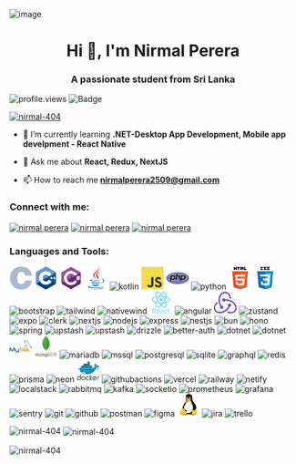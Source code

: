 ![image](https://github.com/user-attachments/assets/3e1f7f85-c157-476e-8cec-fccc8728c5c7)

<h1 align="center">Hi 👋, I'm Nirmal Perera</h1>
<h3 align="center">A passionate student from Sri Lanka</h3>

<img src="https://komarev.com/ghpvc/?username=nirmal-404&label=Profile%20views&color=0e75b6&style=flat" alt="profile.views" /> ![Badge](https://user-badge.committers.top/sri_lanka_public/nirmal-404.svg?v=1753943268)

<p align="left"> <a href="https://github.com/ryo-ma/github-profile-trophy"><img src="https://github-profile-trophy.vercel.app/?username=nirmal-404" alt="nirmal-404" /></a> </p>

- 🌱 I’m currently learning **.NET-Desktop App Development, Mobile app develpment - React Native**

- 💬 Ask me about **React, Redux, NextJS**

- 📫 How to reach me **nirmalperera2509@gmail.com**

<h3 align="left">Connect with me:</h3>
<p align="left">
<a href="https://www.linkedin.com/in/nirmal-perera-65446b252/" target="_blank"><img align="center" src="https://raw.githubusercontent.com/rahuldkjain/github-profile-readme-generator/master/src/images/icons/Social/linked-in-alt.svg" alt="nirmal perera" height="40" width="40"/></a>
<a href="https://fb.com/nirmal perera" target="_blank"><img align="center" src="https://raw.githubusercontent.com/rahuldkjain/github-profile-readme-generator/master/src/images/icons/Social/facebook.svg" alt="nirmal perera" height="40" width="40" /></a>
  <a href="https://wa.me/94758908057?text=Hello%20there%2C%20I%20have%20a%20question!" target="_blank"><img align="center" src="https://www.vectorlogo.zone/logos/whatsapp/whatsapp-tile.svg" alt="nirmal perera" height="40" width="40"/></a>
</p>

<h3 align="left">Languages and Tools:</h3>
<p align="left"> 
<!-- Programming Languages-->
<img src="https://raw.githubusercontent.com/devicons/devicon/master/icons/c/c-original.svg" alt="c" title="c" width="40" height="40"/> 
<img src="https://raw.githubusercontent.com/devicons/devicon/master/icons/cplusplus/cplusplus-original.svg" alt="cplusplus" title="cplusplus" width="40" height="40"/> 
<img src="https://raw.githubusercontent.com/devicons/devicon/master/icons/csharp/csharp-original.svg" alt="csharp" title="csharp" width="40" height="40"/>
<img src="https://raw.githubusercontent.com/devicons/devicon/master/icons/java/java-original.svg" alt="java" title="java" width="40" height="40"/> 
<img src="https://www.vectorlogo.zone/logos/kotlinlang/kotlinlang-icon.svg" alt="kotlin" title="kotlin" width="40" height="40"/>
<img src="https://raw.githubusercontent.com/devicons/devicon/master/icons/javascript/javascript-original.svg" alt="javascript" title="javascript" width="40" height="40"/> 
<img src="https://raw.githubusercontent.com/devicons/devicon/master/icons/php/php-original.svg" alt="php" title="php" width="40" height="40"/> 
<img src="https://www.vectorlogo.zone/logos/python/python-icon.svg" alt="python" title="python" width="40" height="40"/> 

<!-- Frontend Technologies -->
<img src="https://raw.githubusercontent.com/devicons/devicon/master/icons/html5/html5-original-wordmark.svg" alt="html5" title="html5" width="40" height="40"/> 
<img src="https://raw.githubusercontent.com/devicons/devicon/master/icons/css3/css3-original-wordmark.svg" alt="css3" title="css3" width="40" height="40"/> 
<img src="https://getbootstrap.com/docs/5.0/assets/brand/bootstrap-logo.svg" alt="bootstrap" title="bootstrap" width="40" height="40"/> 
<img src="https://www.svgrepo.com/show/374118/tailwind.svg" alt="tailwind" title="tailwind" height="40" width="40"/> 
<img src="https://www.svgrepo.com/show/473474/wind.svg" alt="nativewind" title="nativewind" height="40" width="40"/> 
<img src="https://raw.githubusercontent.com/devicons/devicon/master/icons/react/react-original-wordmark.svg" alt="react" title="react" width="40" height="40"/> 
<img src="https://angular.io/assets/images/logos/angular/angular.svg" alt="angular" title="angular" width="40" height="40"/>
<img src="https://raw.githubusercontent.com/devicons/devicon/master/icons/redux/redux-original.svg" alt="redux" title="redux" width="40" height="40"/> 
<img src="https://zustand-demo.pmnd.rs/favicon.ico" alt="zustand" title="zustand" width="40" height="40"/> 
<img src="https://www.vectorlogo.zone/logos/expoio/expoio-ar21~bgwhite.svg" alt="expo" title="expo" width="70" height="40"/> 
<img src="https://clerk.com/v2/favicon.ico" alt="clerk" title="clerk" width="40" height="40"/> 
<img src="https://www.vectorlogo.zone/logos/nextjs/nextjs-icon.svg" alt="nextjs" title="nextjs" width="40" height="40"/>

<!-- Backend Technologies -->
<img src="https://www.vectorlogo.zone/logos/nodejs/nodejs-ar21~bgwhite.svg" alt="nodejs" title="nodejs" height="40" width="70"/> 
<img src="https://i.cloudup.com/zfY6lL7eFa-3000x3000.png" alt="express" title="express" height="40"  width="110"/> 
<img src="https://www.vectorlogo.zone/logos/nestjs/nestjs-icon.svg" alt="nestjs" title="nestjs" height="40" width="40"/> 
<img src="https://www.vectorlogo.zone/logos/bunsh/bunsh-icon.svg" alt="bun" title="bun" height="40" width="40"/> 
<img src="https://upload.wikimedia.org/wikipedia/commons/6/60/Hono-logo.svg" alt="hono" title="hono" height="40" width="40"/>
<img src="https://www.vectorlogo.zone/logos/springio/springio-icon.svg" alt="spring" title="spring" width="40" height="40"/> 
<img src="https://www.vectorlogo.zone/logos/apache_maven/apache_maven-ar21~bgwhite.svg" alt="upstash" title="upstash" width="70" height="40"/>
<img src="https://upstash.com/icons/apple-touch-icon.png" alt="upstash" title="upstash" width="40" height="40"/>
<img src="https://www.vectorlogo.zone/logos/drizzleteam/drizzleteam-ar21~bgwhite.svg" alt="drizzle" title="drizzle" width="70" height="40"/>
<img src="https://www.better-auth.com/favicon/favicon.ico" alt="better-auth" title="better-auth" width="40" height="40"/>
<img src="https://www.vectorlogo.zone/logos/dotnet/dotnet-official.svg" alt="dotnet" title="dotnet" width="40" height="40"/>
<img src="https://www.vectorlogo.zone/logos/appwriteio/appwriteio-icon.svg" alt="dotnet" title="dotnet" width="40" height="40"/>

<!-- Databases & ORM -->
<img src="https://raw.githubusercontent.com/devicons/devicon/master/icons/mysql/mysql-original-wordmark.svg" alt="mysql" title="mysql" width="40" height="40"/> 
<img src="https://raw.githubusercontent.com/devicons/devicon/master/icons/mongodb/mongodb-original-wordmark.svg" alt="mongodb" title="mongodb" width="40" height="40"/> 
<img src="https://encrypted-tbn0.gstatic.com/images?q=tbn:ANd9GcSP2TPZEoU_WaztHovZN7mFiZRk5Zfd1ZfP1hYqwFDDVw&s" alt="mariadb" title="mariadb" width="40" height="40"/> 
<img src="https://www.svgrepo.com/show/303229/microsoft-sql-server-logo.svg" alt="mssql" title="mssql" width="40" height="40"/> 
<img src="https://www.vectorlogo.zone/logos/postgresql/postgresql-icon.svg" alt="postgresql" title="postgresql" width="40" height="40"/> 
<img src="https://www.vectorlogo.zone/logos/sqlite/sqlite-ar21~bgwhite.svg" alt="sqlite" title="sqlite" width="70" height="40"/> 
<img src="https://www.vectorlogo.zone/logos/graphql/graphql-ar21.svg" alt="graphql" title="graphql" width="120" height="40"/> 
<img src="https://www.vectorlogo.zone/logos/redis/redis-official.svg" alt="redis" title="redis" width="100" height="40"/> 
<img src="https://www.svgrepo.com/show/373776/light-prisma.svg" alt="prisma" title="prisma" width="40" height="40"/> 
<img src="https://raw.githubusercontent.com/gilbarbara/logos/main/logos/neon-icon.svg" alt="neon" title="neon" width="40" height="40"/> 
<!-- <img src="https://upload.vectorlogo.zone/logos/flywaydb/images/b336d129-8bbb-48b4-bed0-55ddd690cef4.svg" alt="flyway" title="flyway" height="40"/> -->

<!-- DevOps & CI/CD -->
<img src="https://raw.githubusercontent.com/devicons/devicon/master/icons/docker/docker-original-wordmark.svg" alt="docker" title="docker" width="40" height="40"/> 
<img src="https://icon.icepanel.io/Technology/svg/GitHub-Actions.svg" alt="githubactions" title="githubactions" width="40" height="40"/> 
<!-- <img src="https://www.vectorlogo.zone/logos/microsoft_azure/microsoft_azure-ar21~bgwhite.svg" alt="azure" title="azure" height="40"/> -->
<img src="https://www.vectorlogo.zone/logos/vercel/vercel-ar21~bgwhite.svg" alt="vercel" title="vercel" width="70" height="40"/>
<img src="https://railway.com/favicon-96x96.png" alt="railway" title="railway" width="40" height="40"/>
<img src="https://app.netlify.com/favicon-48x48.png" alt="netify" title="netify" width="40" height="40"/>
<img src="https://cdn.prod.website-files.com/6539036f80ddc9e9a467134e/65546e419e7e9b3f9cf3408c_favicon.png" alt="localstack" title="localstack" height="40" />

<!-- <img src="https://www.vectorlogo.zone/logos/jenkins/jenkins-ar21~bgwhite.svg" alt="jenkins" title="jenkins" height="40"/> -->

<!-- Message Brokers & Real-time Communication -->
<img src="https://www.svgrepo.com/show/303576/rabbitmq-logo.svg" alt="rabbitmq" title="rabbitmq" width="40" height="40"/> 
<img src="https://www.vectorlogo.zone/logos/apache_kafka/apache_kafka-ar21~bgwhite.svg" alt="kafka" title="kafka" width="70" height="40"/>
<img src="https://www.vectorlogo.zone/logos/socketio/socketio-ar21~bgwhite.svg" alt="socketio" title="socketio" width="70" height="40"/>

<!-- Logging & Monitoring -->
<img src="https://www.vectorlogo.zone/logos/prometheusio/prometheusio-icon.svg" alt="prometheus" title="prometheus" width="40" height="40"/> 
<img src="https://www.svgrepo.com/show/353829/grafana.svg" alt="grafana" title="grafana" width="40" height="40"/> 
<img src="https://www.vectorlogo.zone/logos/sentryio/sentryio-ar21~bgwhite.svg" alt="sentry" title="sentry" height="40" />
<!-- <img src="https://www.vectorlogo.zone/logos/elastic/elastic-ar21~bgwhite.svg" alt="elasticsearch" title="elasticsearch" height="40"/>
<img src="https://www.vectorlogo.zone/logos/elasticco_logstash/elasticco_logstash-ar21~bgwhite.svg" alt="logstash" title="logstash" height="40"/>
<img src="https://www.vectorlogo.zone/logos/elasticco_kibana/elasticco_kibana-ar21~bgwhite.svg" alt="kibana" title="kibana" height="40"/> -->

<!-- Tools -->
<img src="https://www.vectorlogo.zone/logos/git-scm/git-scm-icon.svg" alt="git" title="git" width="40" height="40"/> 
<img src="https://www.vectorlogo.zone/logos/github/github-tile.svg" alt="github" title="github" width="40" height="40"/>
<img src="https://www.vectorlogo.zone/logos/getpostman/getpostman-icon.svg" alt="postman" title="postman" width="40" height="40"/> 
<img src="https://www.vectorlogo.zone/logos/figma/figma-icon.svg" alt="figma" title="figma" width="40" height="40"/> 
<img src="https://raw.githubusercontent.com/devicons/devicon/master/icons/linux/linux-original.svg" alt="linux" title="linux" width="40" height="40"/>  

<!-- Project Management & Collaboration -->
<img src="https://www.vectorlogo.zone/logos/atlassian_jira/atlassian_jira-icon.svg" alt="jira" title="jira" width="40" height="40"/>  
<img src="https://cdn.worldvectorlogo.com/logos/jira-1.svg" alt="trello" title="trello" width="40" height="40"/>  

</p>


<p><img align="left" src="https://github-readme-stats.vercel.app/api/top-langs?username=nirmal-404&show_icons=true&locale=en&layout=compact&langs_count=20" alt="nirmal-404" /></p>

<p>&nbsp;<img align="center" src="https://github-readme-stats.vercel.app/api?username=nirmal-404&show_icons=true&locale=en" alt="nirmal-404" /></p>

<p><img align="center" src="https://github-readme-streak-stats.herokuapp.com/?user=nirmal-404&" alt="nirmal-404" /></p>
